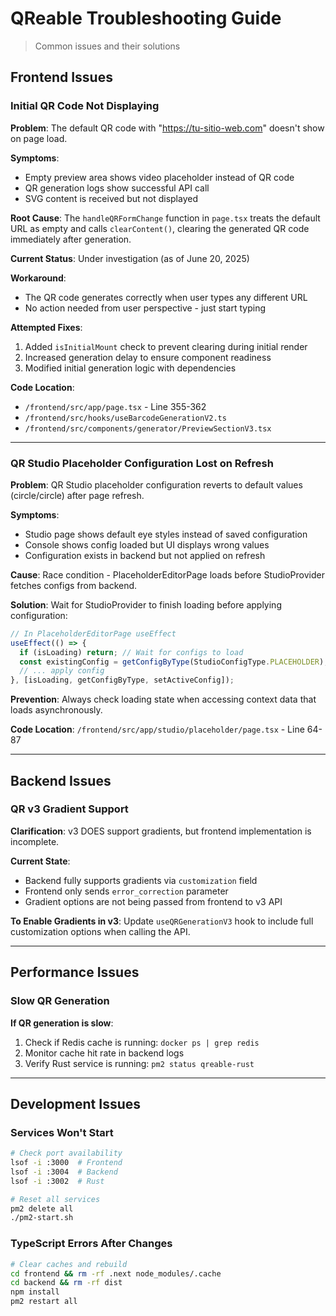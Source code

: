 # QReable Troubleshooting Guide

> Common issues and their solutions

## Frontend Issues

### Initial QR Code Not Displaying
**Problem**: The default QR code with "https://tu-sitio-web.com" doesn't show on page load.

**Symptoms**:
- Empty preview area shows video placeholder instead of QR code
- QR generation logs show successful API call
- SVG content is received but not displayed

**Root Cause**: 
The `handleQRFormChange` function in `page.tsx` treats the default URL as empty and calls `clearContent()`, clearing the generated QR code immediately after generation.

**Current Status**: Under investigation (as of June 20, 2025)

**Workaround**: 
- The QR code generates correctly when user types any different URL
- No action needed from user perspective - just start typing

**Attempted Fixes**:
1. Added `isInitialMount` check to prevent clearing during initial render
2. Increased generation delay to ensure component readiness
3. Modified initial generation logic with dependencies

**Code Location**: 
- `/frontend/src/app/page.tsx` - Line 355-362
- `/frontend/src/hooks/useBarcodeGenerationV2.ts`
- `/frontend/src/components/generator/PreviewSectionV3.tsx`

---

### QR Studio Placeholder Configuration Lost on Refresh
**Problem**: QR Studio placeholder configuration reverts to default values (circle/circle) after page refresh.

**Symptoms**:
- Studio page shows default eye styles instead of saved configuration
- Console shows config loaded but UI displays wrong values
- Configuration exists in backend but not applied on refresh

**Cause**: Race condition - PlaceholderEditorPage loads before StudioProvider fetches configs from backend.

**Solution**: Wait for StudioProvider to finish loading before applying configuration:
```javascript
// In PlaceholderEditorPage useEffect
useEffect(() => {
  if (isLoading) return; // Wait for configs to load
  const existingConfig = getConfigByType(StudioConfigType.PLACEHOLDER);
  // ... apply config
}, [isLoading, getConfigByType, setActiveConfig]);
```

**Prevention**: Always check loading state when accessing context data that loads asynchronously.

**Code Location**: `/frontend/src/app/studio/placeholder/page.tsx` - Line 64-87

---

## Backend Issues

### QR v3 Gradient Support
**Clarification**: v3 DOES support gradients, but frontend implementation is incomplete.

**Current State**:
- Backend fully supports gradients via `customization` field
- Frontend only sends `error_correction` parameter
- Gradient options are not being passed from frontend to v3 API

**To Enable Gradients in v3**:
Update `useQRGenerationV3` hook to include full customization options when calling the API.

---

## Performance Issues

### Slow QR Generation
**If QR generation is slow**:
1. Check if Redis cache is running: `docker ps | grep redis`
2. Monitor cache hit rate in backend logs
3. Verify Rust service is running: `pm2 status qreable-rust`

---

## Development Issues

### Services Won't Start
```bash
# Check port availability
lsof -i :3000  # Frontend
lsof -i :3004  # Backend  
lsof -i :3002  # Rust

# Reset all services
pm2 delete all
./pm2-start.sh
```

### TypeScript Errors After Changes
```bash
# Clear caches and rebuild
cd frontend && rm -rf .next node_modules/.cache
cd backend && rm -rf dist
npm install
pm2 restart all
```